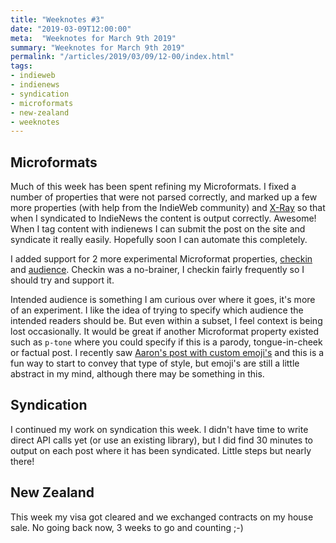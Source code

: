 ```yaml
---
title: "Weeknotes #3"
date: "2019-03-09T12:00:00"
meta:  "Weeknotes for March 9th 2019"
summary: "Weeknotes for March 9th 2019"
permalink: "/articles/2019/03/09/12-00/index.html"
tags:
- indieweb
- indienews
- syndication
- microformats
- new-zealand
- weeknotes
---
```


## Microformats

Much of this week has been spent refining my Microformats. I fixed a number of properties that were not parsed correctly, and marked up a few more properties (with help from the IndieWeb community) and [X-Ray](http://xray.p3k.io/) so that when I syndicated to IndieNews the content is output correctly. Awesome!
When I tag content with indienews I can submit the post on the site and syndicate it really easily. Hopefully soon I can automate this completely.

I added support for 2 more experimental Microformat properties, [checkin](https://indieweb.org/checkin) and [audience](https://indieweb.org/audience). Checkin was a no-brainer, I checkin fairly frequently so I should try and support it.

Intended audience is something I am curious over where it goes, it's more of an experiment.  I like the idea of trying to specify which audience the intended readers should be. But even within a subset, I feel context is being lost occasionally. It would be great if another Microformat property existed such as `p-tone` where you could specify if this is a parody, tongue-in-cheek or factual post. I recently saw [Aaron's post with custom emoji's](https://aaronparecki.com/2019/02/25/9/emoji) and this is a fun way to start to convey that type of style, but emoji's are still a little abstract in my mind, although there may be something in this.

## Syndication

I continued my work on syndication this week. I didn't have time to write direct API calls yet (or use an existing library), but I did find 30 minutes to output on each post where it has been syndicated. Little steps but nearly there!

## New Zealand

This week my visa got cleared and we exchanged contracts on my house sale. No going back now, 3 weeks to go and counting ;-)
